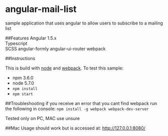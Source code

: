 # angular-mail-list
sample application that uses angular to allow users to subscribe to a mailing list

##Features
Angular 1.5.x  
Typescript  
SCSS
angular-formly
angular-ui-router
webpack

##Instructions

This is build with [node](https://nodejs.org/en/download/) and [webpack](https://webpack.github.io/). To test this sample:
* npm 3.6.0
* node 5.7.0
* `npm install`
* `npm start`

##Troubleshooting
if you receive an error that you cant find webpack run the following in console:
`npm install -g webpack webpack-dev-server`  

Tested only on PC, MAC use unsure

##Mac Usage
should work but is accessed at: http://127.0.0.1:8080/

